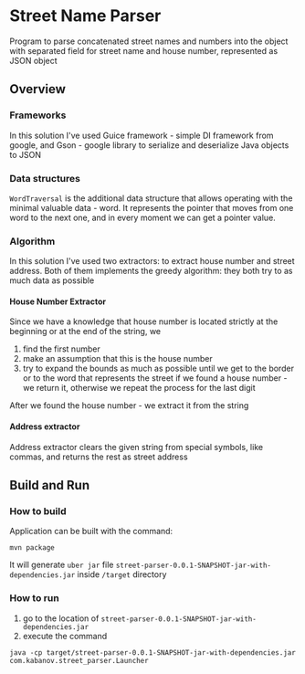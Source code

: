 # Street Name Parser

Program to parse concatenated street names and numbers into the object with separated field for street name and 
house number, represented as JSON object

## Overview
### Frameworks 
In this solution I've used Guice framework - simple DI framework from google, and Gson - google library to serialize 
and deserialize Java objects to JSON

### Data structures
`WordTraversal` is the additional data structure that allows operating with the minimal valuable data - word. It 
represents the pointer that moves from one word to the next one, and in every moment we can get a pointer value.  

### Algorithm
In this solution I've used two extractors: to extract house number and street address. Both of them implements the greedy 
algorithm: they both try to as much data as possible

#### House Number Extractor
Since we have a knowledge that house number is located strictly at the beginning or at the end of the string, we 
 1. find the first number
 2. make an assumption that this is the house number
 3. try to expand the bounds as much as possible until we get to the border or to the word that represents the street
 if we found a house number - we return it, otherwise we repeat the process for the last digit
 
 After we found the house number - we extract it from the string
 
#### Address extractor
Address extractor clears the given string from special symbols, like commas, and returns the rest as street address

## Build and Run

### How to build
Application can be built with the command: 
```
mvn package
```    
It will generate `uber jar` file `street-parser-0.0.1-SNAPSHOT-jar-with-dependencies.jar` inside `/target` directory

### How to run
 1. go to the location of `street-parser-0.0.1-SNAPSHOT-jar-with-dependencies.jar` 
 2. execute the command 
```
java -cp target/street-parser-0.0.1-SNAPSHOT-jar-with-dependencies.jar com.kabanov.street_parser.Launcher
```   
 
